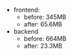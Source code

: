 
 - frontend:
    - before:  345MB 
    - after:   65.6MB
 - backend    
    - before: 664MB 
    - after:  23.3MB   


